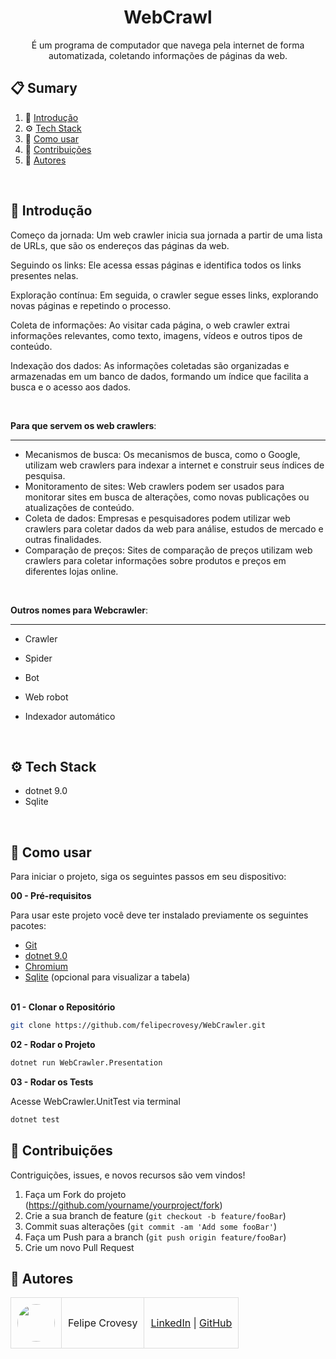 <div align="center">
  <h1 align="center">WebCrawl</h1>

   <div align="center">
     É um programa de computador que navega pela internet de forma automatizada, coletando informações de páginas da web.
    </div>
</div>

## 📋 <a name="table">Sumary</a>

1. 🤖 [Introdução](#introduction)
2. ⚙️ [Tech Stack](#tech-stack)
3. 🤸 [Como usar](#quick-start)
7. 🤝 [Contribuições](#contributing)
8. 👥 [Autores](#authors)
<br>

## <a name="introduction">🤖 Introdução</a>

Começo da jornada: Um web crawler inicia sua jornada a partir de uma lista de URLs, que são os endereços das páginas da web.

Seguindo os links: Ele acessa essas páginas e identifica todos os links presentes nelas.

Exploração contínua: Em seguida, o crawler segue esses links, explorando novas páginas e repetindo o processo.

Coleta de informações: Ao visitar cada página, o web crawler extrai informações relevantes, como texto, imagens, vídeos e outros tipos de conteúdo.

Indexação dos dados: As informações coletadas são organizadas e armazenadas em um banco de dados, formando um índice que facilita a busca e o acesso aos dados.

<br>

**Para que servem os web crawlers**:
___
+ Mecanismos de busca: Os mecanismos de busca, como o Google, utilizam web crawlers para indexar a internet e construir seus índices de pesquisa.
+ Monitoramento de sites: Web crawlers podem ser usados para monitorar sites em busca de alterações, como novas publicações ou atualizações de conteúdo.
+ Coleta de dados: Empresas e pesquisadores podem utilizar web crawlers para coletar dados da web para análise, estudos de mercado e outras finalidades.
+ Comparação de preços: Sites de comparação de preços utilizam web crawlers para coletar informações sobre produtos e preços em diferentes lojas online.


<br>

**Outros nomes para Webcrawler**:
____
+ Crawler
+ Spider
+ Bot
+ Web robot
+ Indexador automático

  <br>

## <a name="tech-stack">⚙️ Tech Stack</a>

- dotnet 9.0
- Sqlite
  
<br>

## <a name="quick-start">🤸 Como usar</a>

Para iniciar o projeto, siga os seguintes passos em seu dispositivo:

**00 - Pré-requisitos**

Para usar este projeto você deve ter instalado previamente os seguintes pacotes:

- [Git](https://git-scm.com/)
- [dotnet 9.0](https://dotnet.microsoft.com/pt-br/download/dotnet/9.0)
- [Chromium](https://www.chromium.org/getting-involved/download-chromium/)
- [Sqlite](https://www.sqlite.org/download.html) (opcional para visualizar a tabela)
  <br/><br/>

**01 - Clonar o Repositório**

```bash
git clone https://github.com/felipecrovesy/WebCrawler.git
```

**02 - Rodar o Projeto**

```bash
dotnet run WebCrawler.Presentation
```

**03 - Rodar os Tests**

Acesse WebCrawler.UnitTest via terminal

```bash
dotnet test
```

## <a name="contributing">🤝 Contribuições</a>

Contriguições, issues, e novos recursos são vem vindos!

1. Faça um Fork do projeto (<https://github.com/yourname/yourproject/fork>)
2. Crie a sua branch de feature (`git checkout -b feature/fooBar`)
3. Commit suas alterações (`git commit -am 'Add some fooBar'`)
4. Faça um Push para a branch (`git push origin feature/fooBar`)
5. Crie um novo Pull Request


## <a name="authors">👥 Autores</a>

<table style="border-collapse: collapse; table-layout: auto; text-align: left;">

  <tbody>
    <tr>
      <td style="padding: 10px; border: 1px solid #ddd;">
        <img src="https://avatars.githubusercontent.com/u/60819196?v=4" width="60" style="border-radius: 50%; display: block; margin: 0 auto;">
      </td>
      <td style="padding: 10px; border: 1px solid #ddd;">Felipe Crovesy</td>
      <td style="padding: 10px; border: 1px solid #ddd;">
        <a href="https://www.linkedin.com/in/felipe-crovesy-6a299283/" target="_blank">LinkedIn</a> |
        <a href="https://github.com/felipecrovesy" target="_blank">GitHub</a>
      </td>
    </tr>
  </tbody>
</table>
